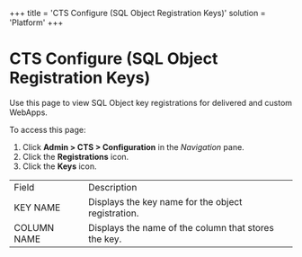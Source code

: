 +++
title = 'CTS Configure (SQL Object Registration Keys)'
solution = 'Platform'
+++

# CTS Configure (SQL Object Registration Keys)

<div class="use">

Use this page to view SQL Object key registrations for delivered and
custom WebApps.

</div>

To access this page:

1.  Click **Admin \> CTS \> Configuration** in the *Navigation* pane.
2.  Click the **Registrations** icon.
3.  Click the **Keys** icon.

|             |                                                      |
| ----------- | ---------------------------------------------------- |
| Field       | Description                                          |
| KEY NAME    | Displays the key name for the object registration.   |
| COLUMN NAME | Displays the name of the column that stores the key. |
